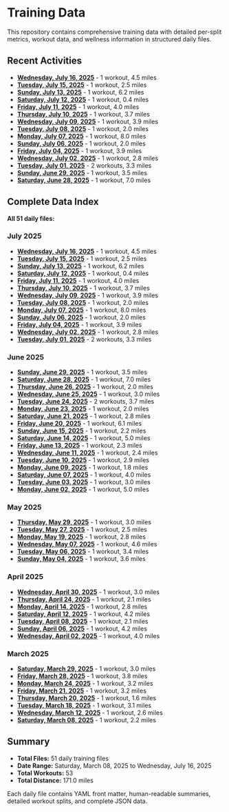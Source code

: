 # Training Data

This repository contains comprehensive training data with detailed per-split metrics, workout data, and wellness information in structured daily files.

## Recent Activities

- **[Wednesday, July 16, 2025](data/2025/07/16.md)** - 1 workout, 4.5 miles
- **[Tuesday, July 15, 2025](data/2025/07/15.md)** - 1 workout, 2.5 miles
- **[Sunday, July 13, 2025](data/2025/07/13.md)** - 1 workout, 6.2 miles
- **[Saturday, July 12, 2025](data/2025/07/12.md)** - 1 workout, 0.4 miles
- **[Friday, July 11, 2025](data/2025/07/11.md)** - 1 workout, 4.0 miles
- **[Thursday, July 10, 2025](data/2025/07/10.md)** - 1 workout, 3.7 miles
- **[Wednesday, July 09, 2025](data/2025/07/09.md)** - 1 workout, 3.9 miles
- **[Tuesday, July 08, 2025](data/2025/07/08.md)** - 1 workout, 2.0 miles
- **[Monday, July 07, 2025](data/2025/07/07.md)** - 1 workout, 8.0 miles
- **[Sunday, July 06, 2025](data/2025/07/06.md)** - 1 workout, 2.0 miles
- **[Friday, July 04, 2025](data/2025/07/04.md)** - 1 workout, 3.9 miles
- **[Wednesday, July 02, 2025](data/2025/07/02.md)** - 1 workout, 2.8 miles
- **[Tuesday, July 01, 2025](data/2025/07/01.md)** - 2 workouts, 3.3 miles
- **[Sunday, June 29, 2025](data/2025/06/29.md)** - 1 workout, 3.5 miles
- **[Saturday, June 28, 2025](data/2025/06/28.md)** - 1 workout, 7.0 miles

## Complete Data Index

**All 51 daily files:** 

### July 2025

- **[Wednesday, July 16, 2025](data/2025/07/16.md)** - 1 workout, 4.5 miles
- **[Tuesday, July 15, 2025](data/2025/07/15.md)** - 1 workout, 2.5 miles
- **[Sunday, July 13, 2025](data/2025/07/13.md)** - 1 workout, 6.2 miles
- **[Saturday, July 12, 2025](data/2025/07/12.md)** - 1 workout, 0.4 miles
- **[Friday, July 11, 2025](data/2025/07/11.md)** - 1 workout, 4.0 miles
- **[Thursday, July 10, 2025](data/2025/07/10.md)** - 1 workout, 3.7 miles
- **[Wednesday, July 09, 2025](data/2025/07/09.md)** - 1 workout, 3.9 miles
- **[Tuesday, July 08, 2025](data/2025/07/08.md)** - 1 workout, 2.0 miles
- **[Monday, July 07, 2025](data/2025/07/07.md)** - 1 workout, 8.0 miles
- **[Sunday, July 06, 2025](data/2025/07/06.md)** - 1 workout, 2.0 miles
- **[Friday, July 04, 2025](data/2025/07/04.md)** - 1 workout, 3.9 miles
- **[Wednesday, July 02, 2025](data/2025/07/02.md)** - 1 workout, 2.8 miles
- **[Tuesday, July 01, 2025](data/2025/07/01.md)** - 2 workouts, 3.3 miles

### June 2025

- **[Sunday, June 29, 2025](data/2025/06/29.md)** - 1 workout, 3.5 miles
- **[Saturday, June 28, 2025](data/2025/06/28.md)** - 1 workout, 7.0 miles
- **[Thursday, June 26, 2025](data/2025/06/26.md)** - 1 workout, 2.0 miles
- **[Wednesday, June 25, 2025](data/2025/06/25.md)** - 1 workout, 3.0 miles
- **[Tuesday, June 24, 2025](data/2025/06/24.md)** - 2 workouts, 3.7 miles
- **[Monday, June 23, 2025](data/2025/06/23.md)** - 1 workout, 2.0 miles
- **[Saturday, June 21, 2025](data/2025/06/21.md)** - 1 workout, 2.8 miles
- **[Friday, June 20, 2025](data/2025/06/20.md)** - 1 workout, 6.1 miles
- **[Sunday, June 15, 2025](data/2025/06/15.md)** - 1 workout, 2.2 miles
- **[Saturday, June 14, 2025](data/2025/06/14.md)** - 1 workout, 5.0 miles
- **[Friday, June 13, 2025](data/2025/06/13.md)** - 1 workout, 2.3 miles
- **[Wednesday, June 11, 2025](data/2025/06/11.md)** - 1 workout, 2.4 miles
- **[Tuesday, June 10, 2025](data/2025/06/10.md)** - 1 workout, 2.9 miles
- **[Monday, June 09, 2025](data/2025/06/09.md)** - 1 workout, 1.8 miles
- **[Saturday, June 07, 2025](data/2025/06/07.md)** - 1 workout, 4.0 miles
- **[Tuesday, June 03, 2025](data/2025/06/03.md)** - 1 workout, 3.0 miles
- **[Monday, June 02, 2025](data/2025/06/02.md)** - 1 workout, 5.0 miles

### May 2025

- **[Thursday, May 29, 2025](data/2025/05/29.md)** - 1 workout, 3.0 miles
- **[Tuesday, May 27, 2025](data/2025/05/27.md)** - 1 workout, 2.5 miles
- **[Monday, May 19, 2025](data/2025/05/19.md)** - 1 workout, 2.8 miles
- **[Wednesday, May 07, 2025](data/2025/05/07.md)** - 1 workout, 4.6 miles
- **[Tuesday, May 06, 2025](data/2025/05/06.md)** - 1 workout, 3.4 miles
- **[Sunday, May 04, 2025](data/2025/05/04.md)** - 1 workout, 3.6 miles

### April 2025

- **[Wednesday, April 30, 2025](data/2025/04/30.md)** - 1 workout, 3.0 miles
- **[Thursday, April 24, 2025](data/2025/04/24.md)** - 1 workout, 2.1 miles
- **[Monday, April 14, 2025](data/2025/04/14.md)** - 1 workout, 2.8 miles
- **[Saturday, April 12, 2025](data/2025/04/12.md)** - 1 workout, 4.2 miles
- **[Tuesday, April 08, 2025](data/2025/04/08.md)** - 1 workout, 2.1 miles
- **[Sunday, April 06, 2025](data/2025/04/06.md)** - 1 workout, 4.2 miles
- **[Wednesday, April 02, 2025](data/2025/04/02.md)** - 1 workout, 4.0 miles

### March 2025

- **[Saturday, March 29, 2025](data/2025/03/29.md)** - 1 workout, 3.0 miles
- **[Friday, March 28, 2025](data/2025/03/28.md)** - 1 workout, 3.8 miles
- **[Monday, March 24, 2025](data/2025/03/24.md)** - 1 workout, 3.2 miles
- **[Friday, March 21, 2025](data/2025/03/21.md)** - 1 workout, 3.2 miles
- **[Thursday, March 20, 2025](data/2025/03/20.md)** - 1 workout, 1.6 miles
- **[Tuesday, March 18, 2025](data/2025/03/18.md)** - 1 workout, 3.1 miles
- **[Wednesday, March 12, 2025](data/2025/03/12.md)** - 1 workout, 2.6 miles
- **[Saturday, March 08, 2025](data/2025/03/08.md)** - 1 workout, 2.2 miles

## Summary

- **Total Files:** 51 daily training files
- **Date Range:** Saturday, March 08, 2025 to Wednesday, July 16, 2025
- **Total Workouts:** 53
- **Total Distance:** 171.0 miles

Each daily file contains YAML front matter, human-readable summaries, detailed workout splits, and complete JSON data.
